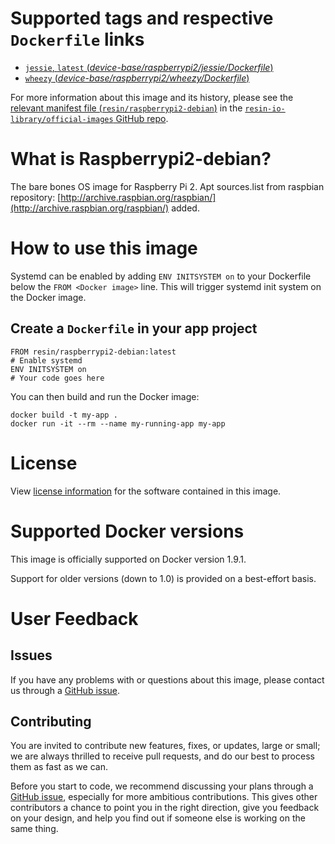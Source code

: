 # Supported tags and respective `Dockerfile` links

-	[`jessie`, `latest` (*device-base/raspberrypi2/jessie/Dockerfile*)](https://github.com/resin-io-library/base-images/blob/264e3a976f6f9b2b0209515989445e47b48275a1/device-base/raspberrypi2/jessie/Dockerfile)
-	[`wheezy` (*device-base/raspberrypi2/wheezy/Dockerfile*)](https://github.com/resin-io-library/base-images/blob/264e3a976f6f9b2b0209515989445e47b48275a1/device-base/raspberrypi2/wheezy/Dockerfile)

For more information about this image and its history, please see the [relevant manifest file (`resin/raspberrypi2-debian`)](https://github.com/resin-io-library/official-images/blob/master/library/raspberrypi2-debian) in the [`resin-io-library/official-images` GitHub repo](https://github.com/resin-io-library/official-images).

# What is Raspberrypi2-debian?

The bare bones OS image for Raspberry Pi 2. Apt sources.list from raspbian repository: [http://archive.raspbian.org/raspbian/](http://archive.raspbian.org/raspbian/) added.

# How to use this image

Systemd can be enabled by adding `ENV INITSYSTEM on` to your Dockerfile below the `FROM <Docker image>` line. This will trigger systemd init system on the Docker image.

## Create a `Dockerfile` in your app project

	FROM resin/raspberrypi2-debian:latest
	# Enable systemd
	ENV INITSYSTEM on
	# Your code goes here

You can then build and run the Docker image:

	docker build -t my-app .
	docker run -it --rm --name my-running-app my-app

# License

View [license information](https://www.debian.org/social_contract#guidelines) for the software contained in this image.

# Supported Docker versions

This image is officially supported on Docker version 1.9.1.

Support for older versions (down to 1.0) is provided on a best-effort basis.

# User Feedback

## Issues

If you have any problems with or questions about this image, please contact us through a [GitHub issue](https://github.com/resin-io-library/base-images/issues).

## Contributing

You are invited to contribute new features, fixes, or updates, large or small; we are always thrilled to receive pull requests, and do our best to process them as fast as we can.

Before you start to code, we recommend discussing your plans through a [GitHub issue](https://github.com/resin-io-library/base-images/issues), especially for more ambitious contributions. This gives other contributors a chance to point you in the right direction, give you feedback on your design, and help you find out if someone else is working on the same thing.
